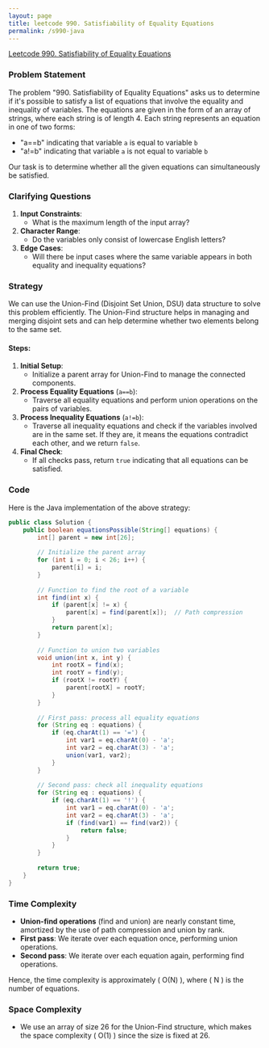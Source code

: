 ```yaml
---
layout: page
title: leetcode 990. Satisfiability of Equality Equations
permalink: /s990-java
---
```

[Leetcode 990. Satisfiability of Equality Equations](https://algoadvance.github.io/algoadvance/l990)
### Problem Statement

The problem "990. Satisfiability of Equality Equations" asks us to determine if it's possible to satisfy a list of equations that involve the equality and inequality of variables. The equations are given in the form of an array of strings, where each string is of length 4. Each string represents an equation in one of two forms:
- "a==b" indicating that variable `a` is equal to variable `b`
- "a!=b" indicating that variable `a` is not equal to variable `b`

Our task is to determine whether all the given equations can simultaneously be satisfied.

### Clarifying Questions

1. **Input Constraints**: 
   - What is the maximum length of the input array?
2. **Character Range**:
   - Do the variables only consist of lowercase English letters?
3. **Edge Cases**:
   - Will there be input cases where the same variable appears in both equality and inequality equations?

### Strategy

We can use the Union-Find (Disjoint Set Union, DSU) data structure to solve this problem efficiently. The Union-Find structure helps in managing and merging disjoint sets and can help determine whether two elements belong to the same set.

#### Steps:

1. **Initial Setup**:
    - Initialize a parent array for Union-Find to manage the connected components.
2. **Process Equality Equations** (`a==b`):
    - Traverse all equality equations and perform union operations on the pairs of variables.
3. **Process Inequality Equations** (`a!=b`):
    - Traverse all inequality equations and check if the variables involved are in the same set. If they are, it means the equations contradict each other, and we return `false`.
4. **Final Check**:
    - If all checks pass, return `true` indicating that all equations can be satisfied.

### Code

Here is the Java implementation of the above strategy:

```java
public class Solution {
    public boolean equationsPossible(String[] equations) {
        int[] parent = new int[26];
        
        // Initialize the parent array
        for (int i = 0; i < 26; i++) {
            parent[i] = i;
        }
        
        // Function to find the root of a variable
        int find(int x) {
            if (parent[x] != x) {
                parent[x] = find(parent[x]);  // Path compression
            }
            return parent[x];
        }
        
        // Function to union two variables
        void union(int x, int y) {
            int rootX = find(x);
            int rootY = find(y);
            if (rootX != rootY) {
                parent[rootX] = rootY;
            }
        }
        
        // First pass: process all equality equations
        for (String eq : equations) {
            if (eq.charAt(1) == '=') {
                int var1 = eq.charAt(0) - 'a';
                int var2 = eq.charAt(3) - 'a';
                union(var1, var2);
            }
        }
        
        // Second pass: check all inequality equations
        for (String eq : equations) {
            if (eq.charAt(1) == '!') {
                int var1 = eq.charAt(0) - 'a';
                int var2 = eq.charAt(3) - 'a';
                if (find(var1) == find(var2)) {
                    return false;
                }
            }
        }
        
        return true;
    }
}

```

### Time Complexity

- **Union-find operations** (find and union) are nearly constant time, amortized by the use of path compression and union by rank.
- **First pass**: We iterate over each equation once, performing union operations.
- **Second pass**: We iterate over each equation again, performing find operations.

Hence, the time complexity is approximately \( O(N) \), where \( N \) is the number of equations.

### Space Complexity

- We use an array of size 26 for the Union-Find structure, which makes the space complexity \( O(1) \) since the size is fixed at 26.